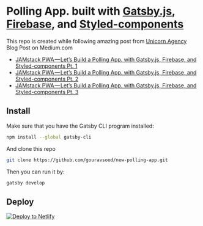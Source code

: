 # Polling App. built with [Gatsby.js](https://www.gatsbyjs.org/), [Firebase](https://firebase.google.com/), and [Styled-components](https://www.styled-components.com/)
This repo is created while following amazing post from [Unicorn Agency](https://medium.com/@UnicornAgency) Blog Post on Medium.com

- [JAMstack PWA — Let’s Build a Polling App. with Gatsby.js, Firebase, and Styled-components Pt. 1](https://medium.com/@UnicornAgency/jamstack-pwa-lets-build-a-polling-app-with-gatsby-js-firebase-and-styled-components-pt-1-78a03a633092)
- [JAMstack PWA — Let’s Build a Polling App. with Gatsby.js, Firebase, and Styled-components Pt. 2](https://medium.com/@UnicornAgency/jamstack-pwa-lets-build-a-polling-app-with-gatsby-js-firebase-and-styled-components-pt-2-9044534ea6bc)
- [JAMstack PWA — Let’s Build a Polling App. with Gatsby.js, Firebase, and Styled-components Pt. 3](https://medium.com/@UnicornAgency/jamstack-pwa-lets-build-a-polling-app-with-gatsby-js-firebase-and-styled-components-pt-3-89fa499534fd)

## Install

Make sure that you have the Gatsby CLI program installed:
```sh
npm install --global gatsby-cli
```

And clone this repo
```sh
git clone https://github.com/gouravsood/new-polling-app.git
```

Then you can run it by:
```sh
gatsby develop
```

## Deploy

[![Deploy to Netlify](https://www.netlify.com/img/deploy/button.svg)](https://app.netlify.com/start/deploy?repository=https://github.com/gouravsood/new-polling-app)
